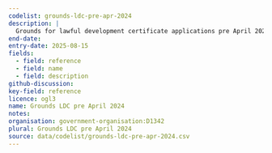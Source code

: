 ```yaml
---
codelist: grounds-ldc-pre-apr-2024
description: |
  Grounds for lawful development certificate applications pre April 2024.
end-date:
entry-date: 2025-08-15
fields:
  - field: reference
  - field: name
  - field: description
github-discussion:
key-field: reference
licence: ogl3
name: Grounds LDC pre April 2024
notes:
organisation: government-organisation:D1342
plural: Grounds LDC pre April 2024
source: data/codelist/grounds-ldc-pre-apr-2024.csv
---
```

